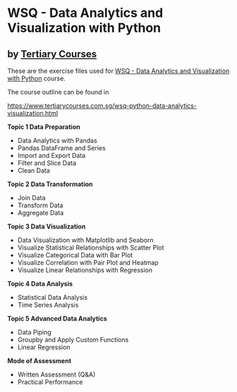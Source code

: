 # WSQ - Data Analytics and Visualization with Python
## by [Tertiary Courses](https://www.tertiarycourses.com.sg/)

These are the exercise files used for [WSQ - Data Analytics and Visualization with Python](https://www.tertiarycourses.com.sg/wsq-python-data-analytics-visualization.html) course. 

The course outline can be found in 

https://www.tertiarycourses.com.sg/wsq-python-data-analytics-visualization.html

<p><strong>Topic 1 Data Preparation</strong> </p>
<ul>
<li>Data Analytics with Pandas</li>
<li>Pandas DataFrame and Series</li>
<li>Import and Export Data</li>
<li>Filter and Slice Data</li>
<li>Clean Data</li>
</ul>
<p></p>
<p><strong>Topic 2 Data Transformation</strong></p>
<ul>
<li>Join Data</li>
<li>Transform Data</li>
<li>Aggregate Data</li>
</ul>
<p><strong>Topic 3 Data Visualization</strong></p>
<ul>
<li>Data Visualization with Matplotlib and Seaborn</li>
<li>Visualize Statistical Relationships with Scatter Plot</li>
<li>Visualize Categorical Data with Bar Plot</li>
<li>Visualize Correlation with Pair Plot and Heatmap</li>
<li>Visualize Linear Relationships with Regression</li>
</ul>
<p><strong>Topic 4 Data Analysis</strong></p>
<ul>
<li>Statistical Data Analysis</li>
<li>Time Series Analysis</li>
</ul>
<p><strong>Topic 5 Advanced Data Analytics</strong></p>
<ul>
<li>Data Piping</li>
<li>Groupby and Apply Custom Functions</li>
<li>Linear Regression</li>
</ul>
<p><strong>Mode of Assessment</strong></p>
<ul>
<li>Written Assessment (Q&amp;A)</li>
<li>Practical Performance</li>
</ul>



